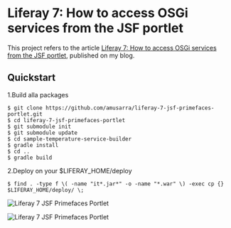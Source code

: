 # Liferay 7: How to access OSGi services from the JSF portlet
This project refers to the article [Liferay 7: How to access OSGi services from the JSF portlet](https://www.dontesta.it/en/2018/01/14/liferay-7-how-to-access-osgi-services-from-jsf-portlet/), published on my blog.

## Quickstart

1.Build alla packages

```
$ git clone https://github.com/amusarra/liferay-7-jsf-primefaces-portlet.git
$ cd liferay-7-jsf-primefaces-portlet
$ git submodule init
$ git submodule update
$ cd sample-temperature-service-builder
$ gradle install
$ cd ..
$ gradle build
```
2.Deploy on your $LIFERAY_HOME/deploy

```
$ find . -type f \( -name "it*.jar*" -o -name "*.war" \) -exec cp {} $LIFERAY_HOME/deploy/ \;
```

![Liferay 7 JSF Primefaces Portlet](https://www.dontesta.it/wp-content/uploads/2018/01/liferay-7-jsf-primefaces-portlet_1.png "Liferay 7 JSF Primefaces Portlet")


![Liferay 7 JSF Primefaces Portlet](https://www.dontesta.it/wp-content/uploads/2018/01/liferay-7-jsf-primefaces-portlet_2.png "Liferay 7 JSF Primefaces Portlet")

